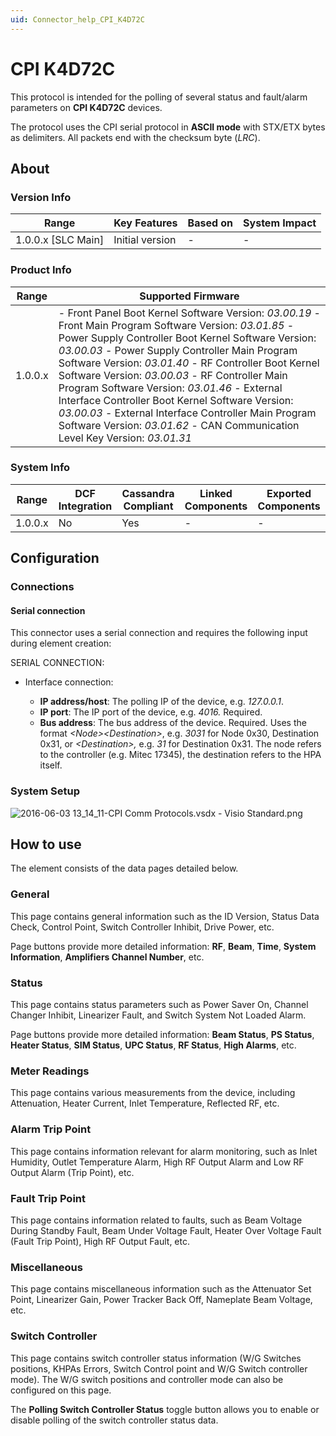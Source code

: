 ```yaml
---
uid: Connector_help_CPI_K4D72C
---
```


# CPI K4D72C

This protocol is intended for the polling of several status and fault/alarm parameters on **CPI K4D72C** devices.

The protocol uses the CPI serial protocol in **ASCII mode** with STX/ETX bytes as delimiters. All packets end with the checksum byte (*LRC*).

## About

### Version Info

| **Range**            | **Key Features** | **Based on** | **System Impact** |
|----------------------|------------------|--------------|-------------------|
| 1.0.0.x \[SLC Main\] | Initial version  | \-           | \-                |

### Product Info

| **Range** | **Supported Firmware**                                                                                                                                                                                                                                                                                                                                                                                                                                                                                                                                                   |
|-----------|--------------------------------------------------------------------------------------------------------------------------------------------------------------------------------------------------------------------------------------------------------------------------------------------------------------------------------------------------------------------------------------------------------------------------------------------------------------------------------------------------------------------------------------------------------------------------|
| 1.0.0.x   | \- Front Panel Boot Kernel Software Version: *03.00.19* - Front Main Program Software Version: *03.01.85* - Power Supply Controller Boot Kernel Software Version: *03.00.03* - Power Supply Controller Main Program Software Version: *03.01.40* - RF Controller Boot Kernel Software Version: *03.00.03* - RF Controller Main Program Software Version: *03.01.46* - External Interface Controller Boot Kernel Software Version: *03.00.03* - External Interface Controller Main Program Software Version: *03.01.62* - CAN Communication Level Key Version: *03.01.31* |

### System Info

| **Range** | **DCF Integration** | **Cassandra Compliant** | **Linked Components** | **Exported Components** |
|-----------|---------------------|-------------------------|-----------------------|-------------------------|
| 1.0.0.x   | No                  | Yes                     | \-                    | \-                      |

## Configuration

### Connections

#### Serial connection

This connector uses a serial connection and requires the following input during element creation:

SERIAL CONNECTION:

- Interface connection:

  - **IP address/host**: The polling IP of the device, e.g. *127.0.0.1*.
  - **IP port**: The IP port of the device, e.g. *4016.* Required.
  - **Bus address**: The bus address of the device. Required. Uses the format *\<Node\>\<Destination\>*, e.g. *3031* for Node 0x30, Destination 0x31, or *\<Destination\>,* e.g. *31* for Destination 0x31. The node refers to the controller (e.g. Mitec 17345), the destination refers to the HPA itself.

### System Setup

![2016-06-03 13_14_11-CPI Comm Protocols.vsdx - Visio Standard.png](~/connector-help/images/CPI_K4D72C_2016-06-03_13_14_11-CPI_Comm_Protocols.vsdx_-_Visio_Standard.png)

## How to use

The element consists of the data pages detailed below.

### General

This page contains general information such as the ID Version, Status Data Check, Control Point, Switch Controller Inhibit, Drive Power, etc.

Page buttons provide more detailed information: **RF**, **Beam**, **Time**, **System Information**, **Amplifiers Channel Number**, etc.

### Status

This page contains status parameters such as Power Saver On, Channel Changer Inhibit, Linearizer Fault, and Switch System Not Loaded Alarm.

Page buttons provide more detailed information: **Beam Status**, **PS Status**, **Heater Status**, **SIM Status**, **UPC Status**, **RF Status**, **High Alarms**, etc.

### Meter Readings

This page contains various measurements from the device, including Attenuation, Heater Current, Inlet Temperature, Reflected RF, etc.

### Alarm Trip Point

This page contains information relevant for alarm monitoring, such as Inlet Humidity, Outlet Temperature Alarm, High RF Output Alarm and Low RF Output Alarm (Trip Point), etc.

### Fault Trip Point

This page contains information related to faults, such as Beam Voltage During Standby Fault, Beam Under Voltage Fault, Heater Over Voltage Fault (Fault Trip Point), High RF Output Fault, etc.

### Miscellaneous

This page contains miscellaneous information such as the Attenuator Set Point, Linearizer Gain, Power Tracker Back Off, Nameplate Beam Voltage, etc.

### Switch Controller

This page contains switch controller status information (W/G Switches positions, KHPAs Errors, Switch Control point and W/G Switch controller mode). The W/G switch positions and controller mode can also be configured on this page.

The **Polling Switch Controller Status** toggle button allows you to enable or disable polling of the switch controller status data.
